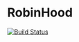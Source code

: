 # RobinHood

[![Build Status](https://github.com/cu2mauro/RobinHood.jl/actions/workflows/CI.yml/badge.svg?branch=master)](https://github.com/cu2mauro/RobinHood.jl/actions/workflows/CI.yml?query=branch%3Amaster)
